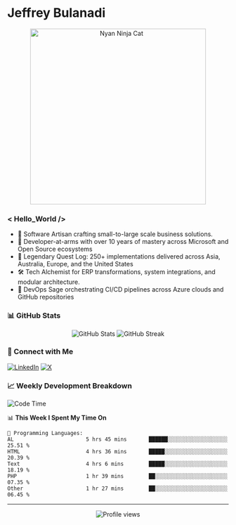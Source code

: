 # Jeffrey Bulanadi

<div align="center">
  <img src="https://www.nyan.cat/cats/nyaninja.gif" alt="Nyan Ninja Cat" width="400"/>
</div>

### < Hello_World />

- 🎨 Software Artisan crafting small-to-large scale business solutions.
- 💼 Developer-at-arms with over 10 years of mastery across Microsoft and Open Source ecosystems
- 🏢 Legendary Quest Log: 250+ implementations delivered across Asia, Australia, Europe, and the United States
- 🛠️ Tech Alchemist for ERP transformations, system integrations, and modular architecture.
- 🔄 DevOps Sage orchestrating CI/CD pipelines across Azure clouds and GitHub repositories

### 📊 GitHub Stats

<div align="center">
  <img src="https://github-readme-stats.vercel.app/api?username=jeffreybulanadi&show_icons=true&theme=tokyonight" alt="GitHub Stats" />
  <img src="https://github-readme-streak-stats.herokuapp.com/?user=jeffreybulanadi&theme=tokyonight" alt="GitHub Streak" />
</div>

### 🤝 Connect with Me

[![LinkedIn](https://img.shields.io/badge/LinkedIn-Connect-blue?style=for-the-badge&logo=linkedin)](https://linkedin.com/in/jeffreybulanadi)
[![X](https://img.shields.io/badge/Twitter-Follow-blue?style=for-the-badge&logo=twitter)](https://x.com/JeffreyBulanadi)

### 📈 Weekly Development Breakdown

<!--START_SECTION:waka-->
![Code Time](http://img.shields.io/badge/Code%20Time-273%20hrs%2038%20mins-blue)

📊 **This Week I Spent My Time On** 

```text
💬 Programming Languages: 
AL                       5 hrs 45 mins       ██████░░░░░░░░░░░░░░░░░░░   25.51 % 
HTML                     4 hrs 36 mins       █████░░░░░░░░░░░░░░░░░░░░   20.39 % 
Text                     4 hrs 6 mins        █████░░░░░░░░░░░░░░░░░░░░   18.19 % 
PHP                      1 hr 39 mins        ██░░░░░░░░░░░░░░░░░░░░░░░   07.35 % 
Other                    1 hr 27 mins        ██░░░░░░░░░░░░░░░░░░░░░░░   06.45 % 
```


<!--END_SECTION:waka-->

---

<div align="center">
  <img src="https://komarev.com/ghpvc/?username=jeffreybulanadi&color=blue&style=flat-square" alt="Profile views" />
</div>
